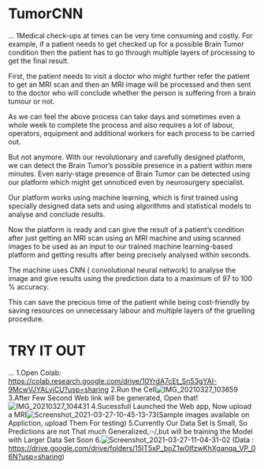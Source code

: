 # TumorCNN
...
1Medical check-ups at times can be very time consuming and costly. For example, if a patient needs to get checked up for a possible Brain Tumor condition then the patient has to go through multiple layers of processing to get the final result.

First, the patient needs to visit a doctor who might further refer the patient to get an MRI scan and then an MRI image will be processed and then sent to the doctor who will conclude whether the person is suffering from a brain tumour or not.

As we can feel the above process can take days and sometimes even a whole week to complete the process and also requires a lot of labour, operators, equipment and additional workers for each process to be carried out.

But not anymore. With our revolutionary and carefully designed platform, we can detect the Brain Tumor’s possible presence in a patient within mere minutes. Even early-stage presence of Brain Tumor can be detected using our platform which might get unnoticed even by neurosurgery specialist. 

Our platform works using machine learning, which is first trained using specially designed data sets and using algorithms and statistical models to analyse and conclude results. 

Now the platform is ready and can give the result of a patient’s condition after just getting an MRI scan using an MRI machine and using scanned images to be used as an input to our trained machine learning-based platform and getting results after being precisely analysed within seconds. 

The machine uses CNN ( convolutional neural network) to analyse the image and give results using the prediction data to a maximum of 97 to 100 % accuracy. 

This can save the precious time of the patient while being cost-friendly by saving resources on unnecessary labour and multiple layers of the gruelling procedure.

# TRY IT OUT
...
1.Open Colab: https://colab.research.google.com/drive/10YrdA7cEt_Sn53gYAI-9McwVJYALvjCU?usp=sharing
2.Run the Cell![IMG_20210327_103659](https://user-images.githubusercontent.com/68856476/112710802-cb0bbb80-8ee9-11eb-8f1b-fd14299fb88a.jpg)
3.After Few Second Web link will be generated, Open that!![IMG_20210327_104431](https://user-images.githubusercontent.com/68856476/112710828-ec6ca780-8ee9-11eb-90af-d86d4e3e3a37.jpg)
4.Sucessfull Launched the Web app, Now upload a MRI![Screenshot_2021-03-27-10-45-13-73](https://user-images.githubusercontent.com/68856476/112710853-2b026200-8eea-11eb-8875-cbf753302b4a.jpg)(Sample images available on Appliction, upload Them For testing)
5.Currently Our Data Set Is Small, So Predictions are not That much Generalized,:-/,but will be training the Model with Larger Data Set Soon
6.![Screenshot_2021-03-27-11-04-31-02](https://user-images.githubusercontent.com/68856476/112711209-a533e600-8eec-11eb-9663-3934fcf8f290.jpg)
(Data : https://drive.google.com/drive/folders/15IT5xP_boZ1w0IfzwKhXganqa_VP_06N?usp=sharing)
